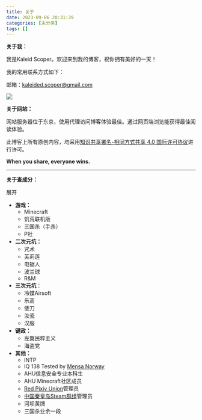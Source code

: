 ```yaml
---
title: 关于
date: 2023-09-06 20:31:39
categories: [未分类]
tags: []
---
```

**关于我：**

我是Kaleid Scoper。欢迎来到我的博客，祝你拥有美好的一天！

我的常用联系方式如下：

邮箱：kaleided.scoper@gmail.com

![](http://testgames.me/wp-content/uploads/2024/11/683822431.jpg)

**关于网站：**

网站服务器位于东京，使用代理访问博客体验最佳。通过网页端浏览能获得最佳阅读体验。

此博客上所有原创内容，均采用[知识共享署名-相同方式共享 4.0 国际许可协议](http://creativecommons.org/licenses/by-sa/4.0/)进行许可。

**When you share, everyone wins.**

---

**关于查成分：**

展开

* **游戏：**
  + Minecraft
  + 饥荒联机版
  + 三国杀（手杀）
  + P社
* **二次元坑：**
  + 咒术
  + 芙莉莲
  + 电锯人
  + 波兰球
  + R&M
* **三次元坑**：
  + 冷媒Airsoft
  + 乐高
  + 倭刀
  + 汝瓷
  + 汉服
* **键政：**
  + 左翼民粹主义
  + 海盗党
* **其他：**
  + INTP
  + IQ 138 Tested by [Mensa Norway](https://test.mensa.no/Home/Test/en-US)
  + AHU信息安全专业本科生
  + AHU Minecraft社区成员
  + [Red Pixiv Union](https://www.pixiv.net/users/54704682)管理员
  + [中国秦皇岛Steam群组](https://steamcommunity.com/groups/chinaqinhuangdao)管理员
  + 河坝黄牌
  + 三国杀业余一段
